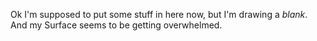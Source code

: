 Ok I'm supposed to put some stuff in here now, but I'm drawing a *blank*. And my Surface seems to be getting overwhelmed.
